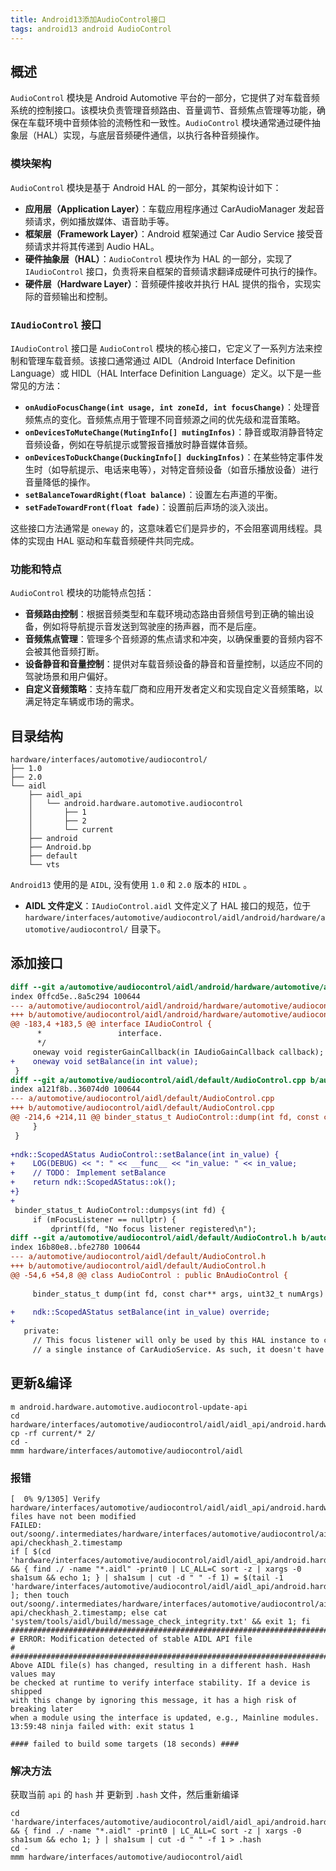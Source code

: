 ```yaml
---
title: Android13添加AudioControl接口
tags: android13 android AudioControl
---
```


## 概述

`AudioControl` 模块是 Android Automotive 平台的一部分，它提供了对车载音频系统的控制接口。该模块负责管理音频路由、音量调节、音频焦点管理等功能，确保在车载环境中音频体验的流畅性和一致性。`AudioControl` 模块通常通过硬件抽象层（HAL）实现，与底层音频硬件通信，以执行各种音频操作。

### 模块架构

`AudioControl` 模块是基于 Android HAL 的一部分，其架构设计如下：

- **应用层（Application Layer）**：车载应用程序通过 CarAudioManager 发起音频请求，例如播放媒体、语音助手等。
- **框架层（Framework Layer）**：Android 框架通过 Car Audio Service 接受音频请求并将其传递到 Audio HAL。
- **硬件抽象层（HAL）**：`AudioControl` 模块作为 HAL 的一部分，实现了 `IAudioControl` 接口，负责将来自框架的音频请求翻译成硬件可执行的操作。
- **硬件层（Hardware Layer）**：音频硬件接收并执行 HAL 提供的指令，实现实际的音频输出和控制。

### `IAudioControl` 接口

`IAudioControl` 接口是 `AudioControl` 模块的核心接口，它定义了一系列方法来控制和管理车载音频。该接口通常通过 AIDL（Android Interface Definition Language）或 HIDL（HAL Interface Definition Language）定义。以下是一些常见的方法：

- **`onAudioFocusChange(int usage, int zoneId, int focusChange)`**：处理音频焦点的变化。音频焦点用于管理不同音频源之间的优先级和混音策略。
- **`onDevicesToMuteChange(MutingInfo[] mutingInfos)`**：静音或取消静音特定音频设备，例如在导航提示或警报音播放时静音媒体音频。
- **`onDevicesToDuckChange(DuckingInfo[] duckingInfos)`**：在某些特定事件发生时（如导航提示、电话来电等），对特定音频设备（如音乐播放设备）进行音量降低的操作。
- **`setBalanceTowardRight(float balance)`**：设置左右声道的平衡。
- **`setFadeTowardFront(float fade)`**：设置前后声场的淡入淡出。
  
这些接口方法通常是 `oneway` 的，这意味着它们是异步的，不会阻塞调用线程。具体的实现由 HAL 驱动和车载音频硬件共同完成。

### 功能和特点

`AudioControl` 模块的功能特点包括：

- **音频路由控制**：根据音频类型和车载环境动态路由音频信号到正确的输出设备，例如将导航提示音发送到驾驶座的扬声器，而不是后座。
- **音频焦点管理**：管理多个音频源的焦点请求和冲突，以确保重要的音频内容不会被其他音频打断。
- **设备静音和音量控制**：提供对车载音频设备的静音和音量控制，以适应不同的驾驶场景和用户偏好。
- **自定义音频策略**：支持车载厂商和应用开发者定义和实现自定义音频策略，以满足特定车辆或市场的需求。

## 目录结构

```shell
hardware/interfaces/automotive/audiocontrol/
├── 1.0
├── 2.0
└── aidl
    ├── aidl_api
    │   └── android.hardware.automotive.audiocontrol
    │       ├── 1
    │       ├── 2
    │       └── current
    ├── android
    ├── Android.bp
    ├── default
    └── vts
```

 `Android13` 使用的是 `AIDL`, 没有使用 `1.0` 和 `2.0` 版本的 `HIDL` 。

 - **AIDL 文件定义**：`IAudioControl.aidl` 文件定义了 HAL 接口的规范，位于 `hardware/interfaces/automotive/audiocontrol/aidl/android/hardware/automotive/audiocontrol/` 目录下。

## 添加接口

```diff
diff --git a/automotive/audiocontrol/aidl/android/hardware/automotive/audiocontrol/IAudioControl.aidl b/automotive/audiocontrol/aidl/android/hardware/automotive/audiocontrol/IAudioControl.aidl
index 0ffcd5e..8a5c294 100644
--- a/automotive/audiocontrol/aidl/android/hardware/automotive/audiocontrol/IAudioControl.aidl
+++ b/automotive/audiocontrol/aidl/android/hardware/automotive/audiocontrol/IAudioControl.aidl
@@ -183,4 +183,5 @@ interface IAudioControl {
      *                 interface.
      */
     oneway void registerGainCallback(in IAudioGainCallback callback);
+    oneway void setBalance(in int value);
 }
diff --git a/automotive/audiocontrol/aidl/default/AudioControl.cpp b/automotive/audiocontrol/aidl/default/AudioControl.cpp
index a121f8b..36074d0 100644
--- a/automotive/audiocontrol/aidl/default/AudioControl.cpp
+++ b/automotive/audiocontrol/aidl/default/AudioControl.cpp
@@ -214,6 +214,11 @@ binder_status_t AudioControl::dump(int fd, const char** args, uint32_t numArgs)
     }
 }
 
+ndk::ScopedAStatus AudioControl::setBalance(int in_value) {
+    LOG(DEBUG) << ": " << __func__ << "in_value: " << in_value;
+    // TODO： Implement setBalance
+    return ndk::ScopedAStatus::ok();
+}
+
 binder_status_t AudioControl::dumpsys(int fd) {
     if (mFocusListener == nullptr) {
         dprintf(fd, "No focus listener registered\n");
diff --git a/automotive/audiocontrol/aidl/default/AudioControl.h b/automotive/audiocontrol/aidl/default/AudioControl.h
index 16b80e8..bfe2780 100644
--- a/automotive/audiocontrol/aidl/default/AudioControl.h
+++ b/automotive/audiocontrol/aidl/default/AudioControl.h
@@ -54,6 +54,8 @@ class AudioControl : public BnAudioControl {
 
     binder_status_t dump(int fd, const char** args, uint32_t numArgs) override;
 
+    ndk::ScopedAStatus setBalance(int in_value) override;
+
   private:
     // This focus listener will only be used by this HAL instance to communicate with
     // a single instance of CarAudioService. As such, it doesn't have explicit serialization.
```

## 更新&编译

```shell
m android.hardware.automotive.audiocontrol-update-api
cd hardware/interfaces/automotive/audiocontrol/aidl/aidl_api/android.hardware.automotive.audiocontrol
cp -rf current/* 2/
cd -
mmm hardware/interfaces/automotive/audiocontrol/aidl
```

### 报错

```shell
[  0% 9/1305] Verify hardware/interfaces/automotive/audiocontrol/aidl/aidl_api/android.hardware.automotive.audiocontrol/2 files have not been modified
FAILED: out/soong/.intermediates/hardware/interfaces/automotive/audiocontrol/aidl/android.hardware.automotive.audiocontrol-api/checkhash_2.timestamp
if [ $(cd 'hardware/interfaces/automotive/audiocontrol/aidl/aidl_api/android.hardware.automotive.audiocontrol/2' && { find ./ -name "*.aidl" -print0 | LC_ALL=C sort -z | xargs -0 sha1sum && echo 1; } | sha1sum | cut -d " " -f 1) = $(tail -1 'hardware/interfaces/automotive/audiocontrol/aidl/aidl_api/android.hardware.automotive.audiocontrol/2/.hash') ]; then touch out/soong/.intermediates/hardware/interfaces/automotive/audiocontrol/aidl/android.hardware.automotive.audiocontrol-api/checkhash_2.timestamp; else cat 'system/tools/aidl/build/message_check_integrity.txt' && exit 1; fi
###############################################################################
# ERROR: Modification detected of stable AIDL API file                        #
###############################################################################
Above AIDL file(s) has changed, resulting in a different hash. Hash values may
be checked at runtime to verify interface stability. If a device is shipped
with this change by ignoring this message, it has a high risk of breaking later
when a module using the interface is updated, e.g., Mainline modules.
13:59:48 ninja failed with: exit status 1

#### failed to build some targets (18 seconds) ####
```

### 解决方法

获取当前 `api` 的 `hash` 并 更新到 `.hash` 文件，然后重新编译

```shell
cd 'hardware/interfaces/automotive/audiocontrol/aidl/aidl_api/android.hardware.automotive.audiocontrol/2' && { find ./ -name "*.aidl" -print0 | LC_ALL=C sort -z | xargs -0 sha1sum && echo 1; } | sha1sum | cut -d " " -f 1 > .hash
cd -
mmm hardware/interfaces/automotive/audiocontrol/aidl
```
